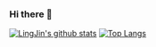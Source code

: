 ### Hi there 👋

<!--
**JinLingChristopher/JinLingChristopher** is a ✨ _special_ ✨ repository because its `README.md` (this file) appears on your GitHub profile.

Here are some ideas to get you started:

- 🔭 I’m currently working on Backend Development.
- 🌱 I’m currently learning Operating System \ Database \ Distributed System \ Compiler
- 👯 I’m looking to collaborate on TiDB
- 🤔 I’m looking for help with Database System \ TiDB
- 💬 Ask me about ...
- 📫 How to reach me: ...
- 😄 Pronouns: ...
- ⚡ Fun fact: ...
-->

[![LingJin's github stats](https://github-readme-stats.vercel.app/api?username=JinLingChristopher&count_private=true&show_icons=true)](https://github.com/JinLingChristopher/github-readme-stats)
[![Top Langs](https://github-readme-stats.vercel.app/api/top-langs/?username=JinLingChristopher)](https://github.com/JinLingChristopher/github-readme-stats)

